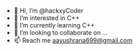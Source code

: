 - 👋 Hi, I’m @hackxyCoder
- 👀 I’m interested in C++
- 🌱 I’m currently learning C++
- 💞️ I’m looking to collaborate on ...
- 📫 Reach me aayushrana699@gmail.com 

<!---
hackxyCoder/hackxyCoder is a ✨ special ✨ repository because its `README.md` (this file) appears on your GitHub profile.
You can click the Preview link to take a look at your changes.
--->
